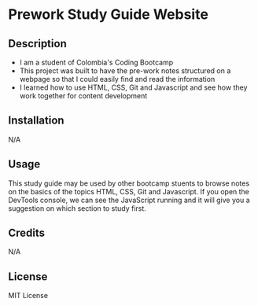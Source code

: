 # Prework Study Guide Website

## Description

- I am a student of Colombia's Coding Bootcamp
- This project was built to have the pre-work notes structured on a webpage so that I could easily find and read the information
- I learned how to use HTML, CSS, Git and Javascript and see how they work together for content development

## Installation

N/A

## Usage

This study guide may be used by other bootcamp stuents to browse notes on the basics of the topics HTML, CSS, Git and Javascript. If you open the DevTools console, we can see the JavaScript running and it will give you a suggestion on which section to study first. 

## Credits

N/A

## License

MIT License